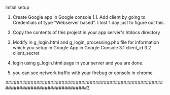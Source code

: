 Initial setup
1. Create Google app in Google console 
   1.1. Add client by going to Credentials of type "Webserver based". I lost 1 day just to figure out this.

2. Copy the contents of this project in your app server's htdocs directory
3. Modify in g_login.html and g_login_processing.php file for information which you setup in Google App in Google Console
   3.1 client_id
   3.2 client_secret
4. login using g_login.html page in your server and you are done.
5. you can see network traffic with your firebug or console in chrome

#####################################################################################3
